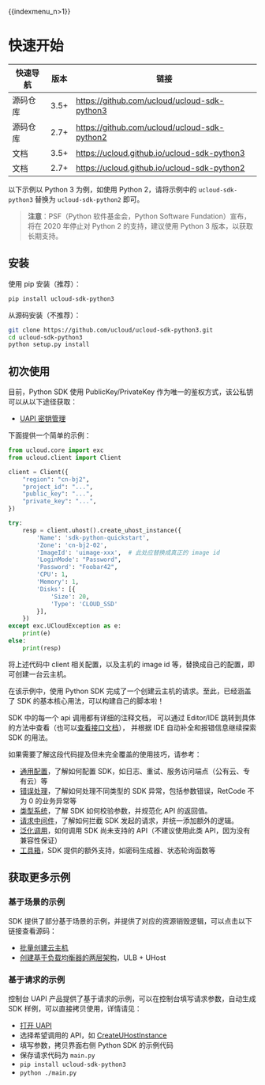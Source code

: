 {{indexmenu_n>1}}

# 快速开始

| 快速导航 | 版本 | 链接                                         |
| -------- | ---- | -------------------------------------------- |
| 源码仓库 | 3.5+ | https://github.com/ucloud/ucloud-sdk-python3 |
| 源码仓库 | 2.7+ | https://github.com/ucloud/ucloud-sdk-python2 |
| 文档     | 3.5+ | https://ucloud.github.io/ucloud-sdk-python3  |
| 文档     | 2.7+ | https://ucloud.github.io/ucloud-sdk-python2  |

以下示例以 Python 3 为例，如使用 Python 2，请将示例中的 `ucloud-sdk-python3` 替换为 `ucloud-sdk-python2` 即可。

> **注意**：PSF（Python 软件基金会，Python Software Fundation）宣布，将在 2020 年停止对 Python 2 的支持，建议使用 Python 3 版本，以获取长期支持。

## 安装

使用 pip 安装（推荐）：

```bash
pip install ucloud-sdk-python3
```

从源码安装（不推荐）：

```bash
git clone https://github.com/ucloud/ucloud-sdk-python3.git
cd ucloud-sdk-python3
python setup.py install
```

## 初次使用

目前，Python SDK 使用 PublicKey/PrivateKey 作为唯一的鉴权方式，该公私钥可以从以下途径获取：

- [UAPI 密钥管理](https://console.ucloud.cn/uapi/apikey)

下面提供一个简单的示例：

```python
from ucloud.core import exc
from ucloud.client import Client

client = Client({
    "region": "cn-bj2",
    "project_id": "...",
    "public_key": "...",
    "private_key": "...",
})

try:
    resp = client.uhost().create_uhost_instance({
        'Name': 'sdk-python-quickstart',
        'Zone': 'cn-bj2-02',
        'ImageId': 'uimage-xxx',  # 此处应替换成真正的 image id
        'LoginMode': "Password",
        'Password': "Foobar42",
        'CPU': 1,
        'Memory': 1,
        'Disks': [{
            'Size': 20,
            'Type': 'CLOUD_SSD'
        }],
    })
except exc.UCloudException as e:
    print(e)
else:
    print(resp)
```

将上述代码中 client 相关配置，以及主机的 image id 等，替换成自己的配置，即可创建一台云主机。

在该示例中，使用 Python SDK 完成了一个创建云主机的请求。至此，已经涵盖了 SDK 的基本核心用法，可以构建自己的脚本啦！

SDK 中的每一个 api 调用都有详细的注释文档，
可以通过 Editor/IDE 跳转到具体的方法中查看（也可以[查看接口文档](https://ucloud.github.io/ucloud-sdk-python3/services.html#uhost)），
并根据 IDE 自动补全和报错信息继续探索 SDK 的用法。

如果需要了解这段代码提及但未完全覆盖的使用技巧，请参考：

- [通用配置](configure)，了解如何配置 SDK，如日志、重试、服务访问端点（公有云、专有云）等
- [错误处理](error)，了解如何处理不同类型的 SDK 异常，包括参数错误，RetCode 不为 0 的业务异常等
- [类型系统](typesystem)，了解 SDK 如何校验参数，并规范化 API 的返回值。
- [请求中间件](middleware)，了解如何拦截 SDK 发起的请求，并统一添加额外的逻辑。
- [泛化调用](generic)，如何调用 SDK 尚未支持的 API（不建议使用此类 API，因为没有兼容性保证）
- [工具箱](helpers)，SDK 提供的额外支持，如密码生成器、状态轮询函数等

## 获取更多示例

### 基于场景的示例

SDK 提供了部分基于场景的示例，并提供了对应的资源销毁逻辑，可以点击以下链接查看源码：

- [批量创建云主机](https://github.com/ucloud/ucloud-sdk-python3/tree/master/examples/uhost)
- [创建基于负载均衡器的两层架构](https://github.com/ucloud/ucloud-sdk-python3/tree/master/examples/two-tier)，ULB + UHost

### 基于请求的示例

控制台 UAPI 产品提供了基于请求的示例，可以在控制台填写请求参数，自动生成 SDK 样例，可以直接拷贝使用，详情请见：

- [打开 UAPI](https://console.ucloud.cn/uapi/ucloudapi)
- 选择希望调用的 API，如 [CreateUHostInstance](https://console.ucloud.cn/uapi/detail?id=CreateUHostInstance)
- 填写参数，拷贝界面右侧 Python SDK 的示例代码
- 保存请求代码为 `main.py`
- `pip install ucloud-sdk-python3`
- `python ./main.py`

